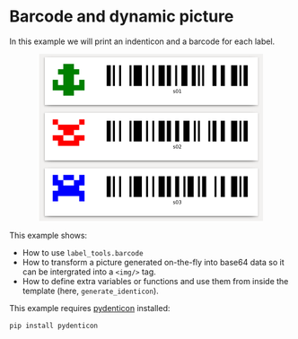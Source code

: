 # Barcode and dynamic picture

In this example we will print an indenticon and a barcode for each label.

<p align='center'><img src="./screenshot.png" alt="screenshot"></p>

This example shows:

- How to use ``label_tools.barcode``
- How to transform a picture generated on-the-fly into base64 data so it can be intergrated into a ``<img/>`` tag.
- How to define extra variables or functions and use them from inside the template (here, ``generate_identicon``).

This example requires [pydenticon](https://github.com/azaghal/pydenticon) installed:

```
pip install pydenticon
```

